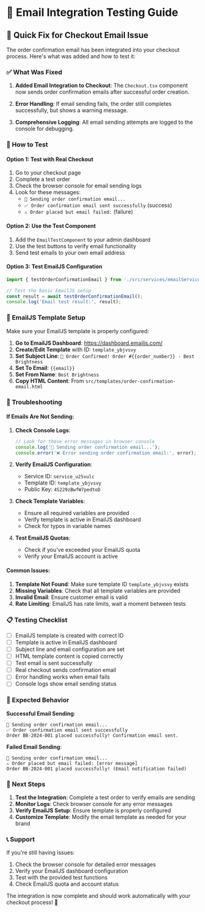 # 📧 Email Integration Testing Guide

## 🚀 Quick Fix for Checkout Email Issue

The order confirmation email has been integrated into your checkout process. Here's what was added and how to test it:

### ✅ What Was Fixed

1. **Added Email Integration to Checkout**: The `Checkout.tsx` component now sends order confirmation emails after successful order creation.

2. **Error Handling**: If email sending fails, the order still completes successfully, but shows a warning message.

3. **Comprehensive Logging**: All email sending attempts are logged to the console for debugging.

### 🧪 How to Test

#### Option 1: Test with Real Checkout
1. Go to your checkout page
2. Complete a test order
3. Check the browser console for email sending logs
4. Look for these messages:
   - `📧 Sending order confirmation email...`
   - `✅ Order confirmation email sent successfully` (success)
   - `⚠️ Order placed but email failed:` (failure)

#### Option 2: Use the Test Component
1. Add the `EmailTestComponent` to your admin dashboard
2. Use the test buttons to verify email functionality
3. Send test emails to your own email address

#### Option 3: Test EmailJS Configuration
```typescript
import { testOrderConfirmationEmail } from './src/services/emailService';

// Test the basic EmailJS setup
const result = await testOrderConfirmationEmail();
console.log('Email test result:', result);
```

### 🔧 EmailJS Template Setup

Make sure your EmailJS template is properly configured:

1. **Go to EmailJS Dashboard**: https://dashboard.emailjs.com/
2. **Create/Edit Template** with ID: `template_ybjvsvy`
3. **Set Subject Line**: `🎉 Order Confirmed! Order #{{order_number}} - Best Brightness`
4. **Set To Email**: `{{email}}`
5. **Set From Name**: `Best Brightness`
6. **Copy HTML Content**: From `src/templates/order-confirmation-email.html`

### 🐛 Troubleshooting

#### If Emails Are Not Sending:

1. **Check Console Logs**:
   ```javascript
   // Look for these error messages in browser console
   console.log('📧 Sending order confirmation email...');
   console.error('❌ Error sending order confirmation email:', error);
   ```

2. **Verify EmailJS Configuration**:
   - Service ID: `service_u25vulc`
   - Template ID: `template_ybjvsvy`
   - Public Key: `4S229zBwfW7pedtoD`

3. **Check Template Variables**:
   - Ensure all required variables are provided
   - Verify template is active in EmailJS dashboard
   - Check for typos in variable names

4. **Test EmailJS Quotas**:
   - Check if you've exceeded your EmailJS quota
   - Verify your EmailJS account is active

#### Common Issues:

1. **Template Not Found**: Make sure template ID `template_ybjvsvy` exists
2. **Missing Variables**: Check that all template variables are provided
3. **Invalid Email**: Ensure customer email is valid
4. **Rate Limiting**: EmailJS has rate limits, wait a moment between tests

### 📋 Testing Checklist

- [ ] EmailJS template is created with correct ID
- [ ] Template is active in EmailJS dashboard
- [ ] Subject line and email configuration are set
- [ ] HTML template content is copied correctly
- [ ] Test email is sent successfully
- [ ] Real checkout sends confirmation email
- [ ] Error handling works when email fails
- [ ] Console logs show email sending status

### 🎯 Expected Behavior

**Successful Email Sending**:
```
📧 Sending order confirmation email...
✅ Order confirmation email sent successfully
Order BB-2024-001 placed successfully! Confirmation email sent.
```

**Failed Email Sending**:
```
📧 Sending order confirmation email...
⚠️ Order placed but email failed: [error message]
Order BB-2024-001 placed successfully! (Email notification failed)
```

### 🔄 Next Steps

1. **Test the Integration**: Complete a test order to verify emails are sending
2. **Monitor Logs**: Check browser console for any error messages
3. **Verify EmailJS Setup**: Ensure template is properly configured
4. **Customize Template**: Modify the email template as needed for your brand

### 📞 Support

If you're still having issues:

1. Check the browser console for detailed error messages
2. Verify your EmailJS dashboard configuration
3. Test with the provided test functions
4. Check EmailJS quota and account status

The integration is now complete and should work automatically with your checkout process! 🎉
